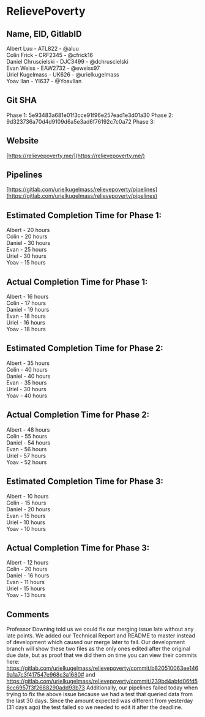 # RelievePoverty

## Name, EID, GitlabID
Albert Luu - ATL822 - @aluu  
Colin Frick - CRF2345 - @cfrick16  
Daniel Chruscielski - DJC3499 - @dchruscielski  
Evan Weiss - EAW2732 - @eweiss97  
Uriel Kugelmass - UK626 - @urielkugelmass  
Yoav Ilan - YI637 - @YoavIlan  

## Git SHA
Phase 1: 5e93483a681e01f3cce91f96e257ead1e3d01a30
Phase 2: 9d323736a70d4d9109d6a5e3ad6f76192c7c0a72
Phase 3:

## Website
[https://relievepoverty.me/](https://relievepoverty.me/)

## Pipelines
[https://gitlab.com/urielkugelmass/relievepoverty/pipelines](https://gitlab.com/urielkugelmass/relievepoverty/pipelines)

## Estimated Completion Time for Phase 1:
Albert - 20 hours  
Colin - 20 hours  
Daniel - 30 hours  
Evan - 25 hours  
Uriel - 30 hours  
Yoav - 15 hours  

## Actual Completion Time for Phase 1:
Albert - 16 hours  
Colin - 17 hours  
Daniel - 19 hours  
Evan - 18 hours  
Uriel - 16 hours  
Yoav - 18 hours  

## Estimated Completion Time for Phase 2:
Albert - 35 hours  
Colin - 40 hours  
Daniel - 40 hours  
Evan - 35 hours  
Uriel - 30 hours  
Yoav - 40 hours  

## Actual Completion Time for Phase 2:
Albert - 48 hours  
Colin - 55 hours  
Daniel - 54 hours  
Evan - 56 hours  
Uriel - 57 hours  
Yoav - 52 hours  

## Estimated Completion Time for Phase 3:
Albert - 10 hours  
Colin - 15 hours  
Daniel - 20 hours  
Evan - 15 hours  
Uriel - 10 hours  
Yoav - 10 hours  

## Actual Completion Time for Phase 3:
Albert - 12 hours  
Colin - 20 hours  
Daniel - 16 hours  
Evan - 11 hours  
Uriel - 15 hours  
Yoav - 13 hours 

## Comments
Professor Downing told us we could fix our merging issue late without any late points. We added our Technical Report and README to master instead of development which caused our merge later to fail. Our development branch will show these two files as the only ones edited after the original due date, but as proof that we did them on time you can view their commits here: https://gitlab.com/urielkugelmass/relievepoverty/commit/b820510063ee1469a1a7c3f417547e968c3a1680# and https://gitlab.com/urielkugelmass/relievepoverty/commit/239bd4abfd06fd56cc6957f3f2688290add93b73
Additionally, our pipelines failed today when trying to fix the above issue because we had a test that queried data from the last 30 days. Since the amount expected was different from yesterday (31 days ago) the test failed so we needed to edit it after the deadline.
